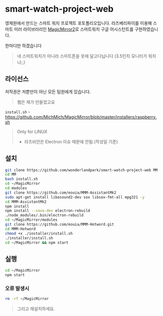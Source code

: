 # smart-watch-project-web

영재원에서 만드는 스마트 워치 프로젝트 포토폴리오입니다.
라즈베리파이를 이용해 스마트 미러 라이브러리인 [MagicMirror2](https://github.com/MichMich/MagicMirror)로 스마트워치 구글 어시스턴트를 구현하였습니다.

한마디만 하겠습니다
> 네 스마트워치가 아니라 스마트폰을 옷에 달고다닙니다 (3.5인치 모니터가 워치냐;;)

## 라이선스
저작권은 저뿐만이 아닌 모든 팀원에게 있습니다.
> 웹은 제가 만들었고요


`install.sh` - https://github.com/MichMich/MagicMirror/blob/master/installers/raspberry.sh

> Only for LINUX
> + 라즈비안은 Electron 이슈 때문에 안됨.(작성일 기준)

## 설치
```bash
git clone https://github.com/wonderlandpark/smart-watch-project-web MM
cd MM
bash install.sh
cd ~/MagicMirror
cd modules
git clone https://github.com/eouia/MMM-AssistantMk2
sudo apt-get install libasound2-dev sox libsox-fmt-all mpg321 -y
cd MMM-AssistantMk2
npm install
npm install --save-dev electron-rebuild
./node_modules/.bin/electron-rebuild
cd ~/MagicMirror/modules
git clone https://github.com/eouia/MMM-Hotword.git
cd MMM-Hotword
chmod +x ./installer/install.sh
./installer/install.sh
cd ~/MagicMirror && npm start
```

## 실행
```bash
cd ~/MagicMirror
npm start
```

### 오류 발생시
```bash
rm -rf ~/MagicMirror
```
> 그리고 재설치하세요.
